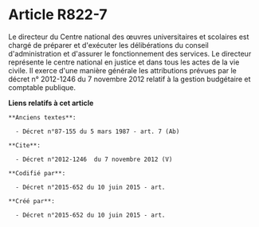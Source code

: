 # Article R822-7

Le directeur du Centre national des œuvres universitaires et scolaires est chargé de préparer et d'exécuter les délibérations
du conseil d'administration et d'assurer le fonctionnement des services. Le directeur représente le centre national en
justice et dans tous les actes de la vie civile. Il exerce d'une manière générale les attributions prévues par le décret n°
2012-1246 du 7 novembre 2012 relatif à la gestion budgétaire et comptable publique.

**Liens relatifs à cet article**

	**Anciens textes**:

	  - Décret n°87-155 du 5 mars 1987 - art. 7 (Ab)

	**Cite**:

	  - Décret n°2012-1246  du 7 novembre 2012 (V)

	**Codifié par**:

	  - Décret n°2015-652 du 10 juin 2015 - art.

	**Créé par**:

	  - Décret n°2015-652 du 10 juin 2015 - art.

